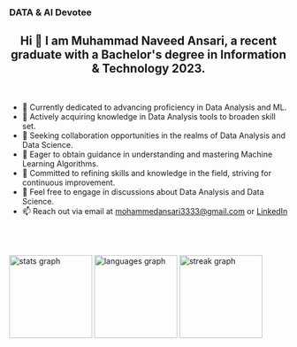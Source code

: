 ### DATA & AI Devotee

<!--
**MNAnsar/MNAnsar** is a ✨ _special_ ✨ repository because its `README.md` (this file) appears on your GitHub profile.

Here are some ideas to get you started:


-->
<h2 align="center">Hi 👋 I am Muhammad Naveed Ansari, a recent graduate with a Bachelor's degree in Information & Technology 2023.</h2>
</h3>
<br>

- 🔭 Currently dedicated to advancing proficiency in Data Analysis and ML.
- 🌱 Actively acquiring knowledge in Data Analysis tools to broaden skill set.
- 👯 Seeking collaboration opportunities in the realms of Data Analysis and Data Science.
- 🤔 Eager to obtain guidance in understanding and mastering Machine Learning Algorithms.
- 🚀 Committed to refining skills and knowledge in the field, striving for continuous improvement.
- 💬 Feel free to engage in discussions about Data Analysis and Data Science.
- 📫 Reach out via email at mohammedansari3333@gmail.com or [LinkedIn](https://www.linkedin.com/in/muhammad-naveed-ansari-575584251)
</br>
<br></br>
<div align="left">
  <img src="https://github-readme-stats.vercel.app/api?username=MNAnsar&hide_title=false&hide_rank=false&show_icons=true&include_all_commits=true&count_private=true&disable_animations=false&theme=dark&locale=en&hide_border=true&order=1" height="150" alt="stats graph"  />
  <img src="https://github-readme-stats.vercel.app/api/top-langs?username=MNAnsar&locale=en&hide_title=false&layout=compact&card_width=320&langs_count=5&theme=dark&hide_border=true&order=2" height="150" alt="languages graph"  />
  <img src="https://streak-stats.demolab.com?user=MNAnsar&locale=en&mode=daily&theme=dark&hide_border=true&border_radius=5&order=3" height="150" alt="streak graph"  />
</div>

###

